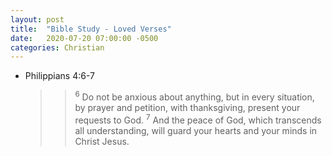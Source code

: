 ```yaml
---
layout: post
title:  "Bible Study - Loved Verses"
date:   2020-07-20 07:00:00 -0500
categories: Christian
---
```


* Philippians 4:6-7
  >> <sup>6</sup> Do not be anxious about anything, but in every situation, by prayer and petition, with thanksgiving, present your requests to God. <sup>7</sup> And the peace of God, which transcends all understanding, will guard your hearts and your minds in Christ Jesus.
